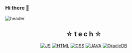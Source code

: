 ### Hi there 👋

<!--
**bellpp93/bellpp93** is a ✨ _special_ ✨ repository because its `README.md` (this file) appears on your GitHub profile.

Here are some ideas to get you started:

- 🔭 I’m currently working on ...
- 🌱 I’m currently learning ...
- 👯 I’m looking to collaborate on ...
- 🤔 I’m looking for help with ...
- 💬 Ask me about ...
- 📫 How to reach me: ...
- 😄 Pronouns: ...
- ⚡ Fun fact: ...
-->
![header](https://capsule-render.vercel.app/api?type=wave&color=auto&height=300&section=header&text=JongIn's%20CodeWolrd★&fontSize=70)

<div align=center>

  ## ☆ t e c h ☆
  
  [![JS](https://img.shields.io/badge/JavaScript-F7DF1E?style=flat-square&logo=JavaScript&logoColor=black)](github.com/bellpp93/TODO-List)
  [![HTML](https://img.shields.io/badge/HTML-E34F26?style=flat-square&logo=HTML&logoColor=white)](github.com/bellpp93/TODO-List)
  [![CSS](https://img.shields.io/badge/CSS-1572B6?style=flat-square&logo=CSS&logoColor=white)](github.com/bellpp93/TODO-List)
  [![JAVA](https://img.shields.io/badge/JAVA-007396?style=flat-square&logo=JAVA&logoColor=white)](github.com/bellpp93/TODO-List)
  [![OracleDB](https://img.shields.io/badge/OracleDB-F80000?style=flat-square&logo=OracleDB&logoColor=white)](github.com/bellpp93/TODO-List)
